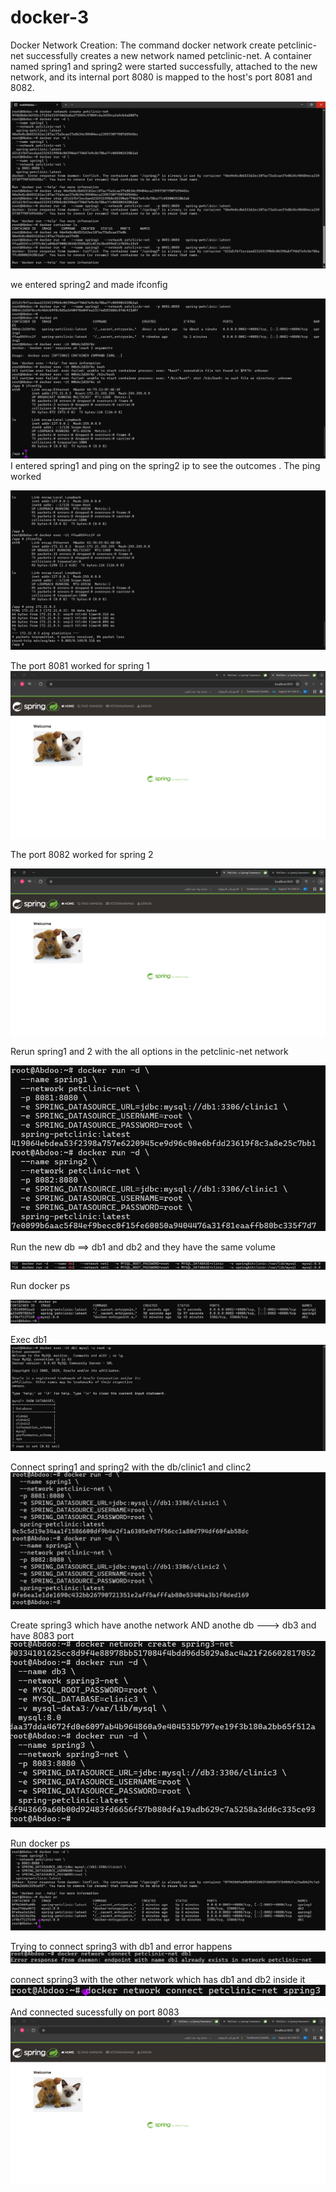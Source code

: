 # docker-3


Docker Network Creation: The command docker network create petclinic-net successfully creates a new network named petclinic-net.
A container named spring1 and spring2 were started successfully, attached to the new network, and its internal port 8080 is mapped to the host's port 8081 and 8082.

![1](1.png)

we entered spring2 and made ifconfig 

![2](2.png)  
I entered spring1 and ping on the spring2 ip to see the outcomes .
The ping worked 

![3](3.png)  

The port 8081 worked for spring 1
![4](4.png)  

The port 8082 worked for spring 2

![5](5.png)  

Rerun spring1 and 2 with the all options in the petclinic-net network

![6](6.png)  

Run the new db ==> db1 and db2 and they have the same volume 

![16](16.png)

Run docker ps 

![7](7.png)  

Exec db1 
![9](9.png) 

Connect spring1 and spring2 with the db/clinic1 and clinc2 
![10](10.png)  

Create spring3 which have anothe network AND anothe db ---> db3 and have 8083 port
![11](11.png)  

Run docker ps
![12](12.png)  

Trying to connect spring3 with db1 and error happens
![13](13.png)  

connect spring3 with the other network which has db1 and db2 inside it 
![14](14.png) 

And connected sucessfully on port 8083
![15](15.png)




























